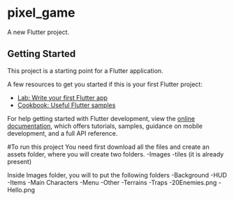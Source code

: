 # pixel_game

A new Flutter project.

## Getting Started

This project is a starting point for a Flutter application.

A few resources to get you started if this is your first Flutter project:

- [Lab: Write your first Flutter app](https://docs.flutter.dev/get-started/codelab)
- [Cookbook: Useful Flutter samples](https://docs.flutter.dev/cookbook)

For help getting started with Flutter development, view the
[online documentation](https://docs.flutter.dev/), which offers tutorials,
samples, guidance on mobile development, and a full API reference.


#To run this project
You need first download all the files and create an assets folder, where you will create two folders.
-Images
-tiles (it is already present)

Inside Images folder, you will to put the following folders
-Background
-HUD
-Items
-Main Characters
-Menu
-Other
-Terrains
-Traps
-20Enemies.png
-Hello.png

